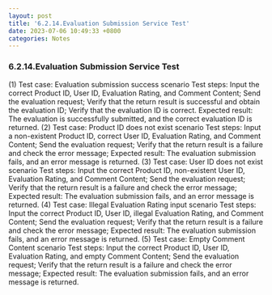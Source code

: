 ```yaml
---
layout: post
title: '6.2.14.Evaluation Submission Service Test'
date: 2023-07-06 10:49:33 +0800
categories: Notes
---
```


### 6.2.14.Evaluation Submission Service Test

(1) Test case: Evaluation submission success scenario
Test steps:
Input the correct Product ID, User ID, Evaluation Rating, and Comment Content;
Send the evaluation request;
Verify that the return result is successful and obtain the evaluation ID;
Verify that the evaluation ID is correct.
Expected result: The evaluation is successfully submitted, and the correct evaluation ID is returned.
(2) Test case: Product ID does not exist scenario
Test steps:
Input a non-existent Product ID, correct User ID, Evaluation Rating, and Comment Content;
Send the evaluation request;
Verify that the return result is a failure and check the error message;
Expected result: The evaluation submission fails, and an error message is returned.
(3) Test case: User ID does not exist scenario
Test steps:
Input the correct Product ID, non-existent User ID, Evaluation Rating, and Comment Content;
Send the evaluation request;
Verify that the return result is a failure and check the error message;
Expected result: The evaluation submission fails, and an error message is returned.
(4) Test case: Illegal Evaluation Rating input scenario
Test steps:
Input the correct Product ID, User ID, illegal Evaluation Rating, and Comment Content;
Send the evaluation request;
Verify that the return result is a failure and check the error message;
Expected result: The evaluation submission fails, and an error message is returned.
(5) Test case: Empty Comment Content scenario
Test steps:
Input the correct Product ID, User ID, Evaluation Rating, and empty Comment Content;
Send the evaluation request;
Verify that the return result is a failure and check the error message;
Expected result: The evaluation submission fails, and an error message is returned.
